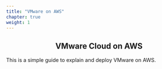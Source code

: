 ```yaml
---
title: "VMware on AWS"
chapter: true
weight: 1
---
```


<div style="text-align: center"><h2>VMware Cloud on AWS</h2></div>

This is a simple guide to explain and deploy VMware on AWS.


